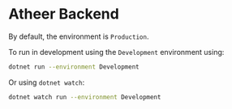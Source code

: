 # Atheer Backend

By default, the environment is `Production`. 

To run in development using the `Development` environment using:
```bash
dotnet run --environment Development
```

Or using `dotnet watch`:
```bash
dotnet watch run --environment Development
```